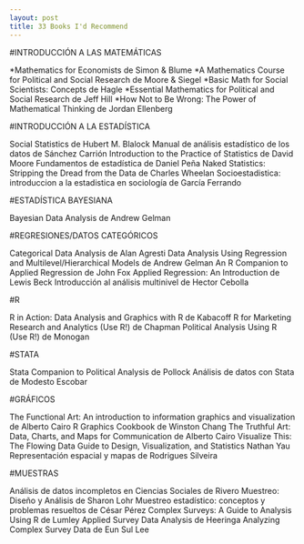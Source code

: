 ```yaml
---
layout: post
title: 33 Books I'd Recommend
---
```

#INTRODUCCIÓN A LAS MATEMÁTICAS

*Mathematics for Economists de Simon & Blume
*A Mathematics Course for Political and Social Research de Moore & Siegel
*Basic Math for Social Scientists: Concepts de Hagle
*Essential Mathematics for Political and Social Research de Jeff Hill
*How Not to Be Wrong: The Power of Mathematical Thinking de Jordan Ellenberg

#INTRODUCCIÓN A LA ESTADÍSTICA

Social Statistics de Hubert M. Blalock
Manual de análisis estadístico de los datos de Sánchez Carrión
Introduction to the Practice of Statistics de David Moore
Fundamentos de estadística de Daniel Peña
Naked Statistics: Stripping the Dread from the Data de Charles Wheelan
Socioestadistica: introduccion a la estadistica en sociología de García Ferrando

#ESTADÍSTICA BAYESIANA

Bayesian Data Analysis de Andrew Gelman

#REGRESIONES/DATOS CATEGÓRICOS

Categorical Data Analysis de Alan Agresti
Data Analysis Using Regression and Multilevel/Hierarchical Models de Andrew Gelman
An R Companion to Applied Regression de John Fox
Applied Regression: An Introduction de Lewis Beck
Introducción al análisis multinivel de Hector Cebolla

#R

R in Action: Data Analysis and Graphics with R de Kabacoff
R for Marketing Research and Analytics (Use R!) de Chapman
Political Analysis Using R (Use R!) de Monogan

#STATA

Stata Companion to Political Analysis de Pollock
Análisis de datos con Stata de Modesto Escobar

#GRÁFICOS

The Functional Art: An introduction to information graphics and visualization de Alberto Cairo
R Graphics Cookbook de Winston Chang
The Truthful Art: Data, Charts, and Maps for Communication de Alberto Cairo
Visualize This: The Flowing Data Guide to Design, Visualization, and Statistics Nathan Yau
Representación espacial y mapas de Rodrigues Silveira

#MUESTRAS

Análisis de datos incompletos en Ciencias Sociales de Rivero
Muestreo: Diseño y Análisis de Sharon Lohr
Muestreo estadístico: conceptos y problemas resueltos de César Pérez 
Complex Surveys: A Guide to Analysis Using R de Lumley
Applied Survey Data Analysis de Heeringa
Analyzing Complex Survey Data de Eun Sul Lee
